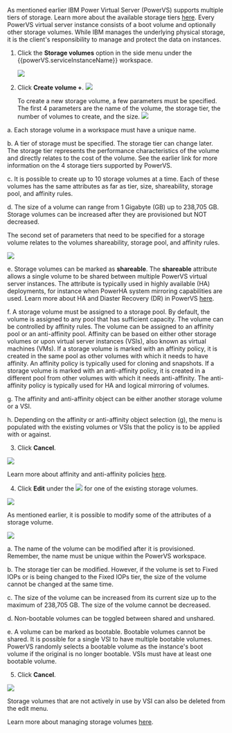 As mentioned earlier IBM Power Virtual Server (PowerVS) supports multiple tiers of storage. Learn more about the available storage tiers <a href="https://cloud.ibm.com/docs/power-iaas?topic=power-iaas-about-power-iaas#storage-tiers-spec-private-cloud" target="_blank">here</a>. Every PowerVS virtual server instance consists of a boot volume and optionally other storage volumes. While IBM manages the underlying physical storage, it is the client's responsibility to manage and protect the data on instances.

1. Click the **Storage volumes** option in the side menu under the {{powerVS.serviceInstanceName}} workspace.

   ![](_attachments/StorageVolumesMenu.png)

2. Click **Create volume +**.
   ![](_attachments/StorageVolumeTable.png)

   To create a new storage volume, a few parameters must be specified. The first 4 parameters are the name of the volume, the storage tier, the number of volumes to create, and the size.
   ![](_attachments/StorageVolumeCreate-1.png)

a. Each storage volume in a workspace must have a unique name.

b. A tier of storage must be specified. The storage tier can change later. The storage tier represents the performance characteristics of the volume and directly relates to the cost of the volume. See the earlier link for more information on the 4 storage tiers supported by PowerVS.

c. It is possible to create up to 10 storage volumes at a time. Each of these volumes has the same attributes as far as tier, size, shareability, storage pool, and affinity rules.

d. The size of a volume can range from 1 Gigabyte (GB) up to 238,705 GB. Storage volumes can be increased after they are provisioned but NOT decreased.

The second set of parameters that need to be specified for a storage volume relates to the volumes shareability, storage pool, and affinity rules.

![](_attachments/StorageVolumeCreate-2.png)

e. Storage volumes can be marked as **shareable**. The **shareable** attribute allows a single volume to be shared between multiple PowerVS virtual server instances. The attribute is typically used in highly available (HA) deployments, for instance when PowerHA system mirroring capabilities are used. Learn more about HA and Diaster Recovery (DR) in PowerVS <a href="https://cloud.ibm.com/docs/power-iaas?topic=power-iaas-ha-dr" target="_blank">here</a>.

f. A storage volume must be assigned to a storage pool. By default, the volume is assigned to any pool that has sufficient capacity. The volume can be controlled by affinity rules. The volume can be assigned to an affinity pool or an anti-affinity pool. Affinity can be based on either other storage volumes or upon virtual server instances (VSIs), also known as virtual machines (VMs). If a storage volume is marked with an affinity policy, it is created in the same pool as other volumes with which it needs to have affinity. An affinity policy is typically used for cloning and snapshots. If a storage volume is marked with an anti-affinity policy, it is created in a different pool from other volumes with which it needs anti-affinity. The anti-affinity policy is typically used for HA and logical mirroring of volumes.

g. The affinity and anti-affinity object can be either another storage volume or a VSI.

h. Depending on the affinity or anti-affinity object selection (g), the menu is populated with the existing volumes or VSIs that the policy is to be applied with or against.

3. Click **Cancel**.

![](_attachments/StorageVolumeCreate-3.png)

Learn more about affinity and anti-affinity policies <a href="https://cloud.ibm.com/docs/power-iaas?topic=power-iaas-powervs-faqs#affinity">here</a>.

4. Click **Edit** under the ![](_attachments/ellipses.png) for one of the existing storage volumes.

![](_attachments/StorageVolumeEditMenu.png)

As mentioned earlier, it is possible to modify some of the attributes of a storage volume.

![](_attachments/StorageVolumeEdit-1.png)

a. The name of the volume can be modified after it is provisioned. Remember, the name must be unique within the PowerVS workspace.

b. The storage tier can be modified. However, if the volume is set to Fixed IOPs or is being changed to the Fixed IOPs tier, the size of the volume cannot be changed at the same time.

c. The size of the volume can be increased from its current size up to the maximum of 238,705 GB. The size of the volume cannot be decreased.

d. Non-bootable volumes can be toggled between shared and unshared.

e. A volume can be marked as bootable. Bootable volumes cannot be shared. It is possible for a single VSI to have multiple bootable volumes. PowerVS randomly selects a bootable volume as the instance's boot volume if the original is no longer bootable. VSIs must have at least one bootable volume.

5. Click **Cancel**.

![](_attachments/StorageVolumeEdit-3.png)

Storage volumes that are not actively in use by VSI can also be deleted from the edit menu.

Learn more about managing storage volumes <a href="https://cloud.ibm.com/docs/power-iaas?topic=power-iaas-modifying-instance#modifying-volume-network" target="_blank">here</a>.